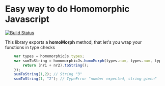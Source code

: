 # Easy way to do Homomorphic Javascript

[![Build Status](https://travis-ci.org/Algiras/homomorphic-js.svg?branch=master)](https://travis-ci.org/Algiras/homomorphic-js)

This library exports a **homoMorph** method, that let's you wrap your functions in type checks

```javascript
    var types = homomorphicJs.types;
    var sumToString = homomorphicJs.homoMorph(types.num, types.num, types.str)(function(nr1, nr2){ 
        return (nr1 + nr2).toString(); 
    });
    sumToString(1,2); // String "3"
    sumToString(1, "2"); // TypeError "number expected, string given"
```
 